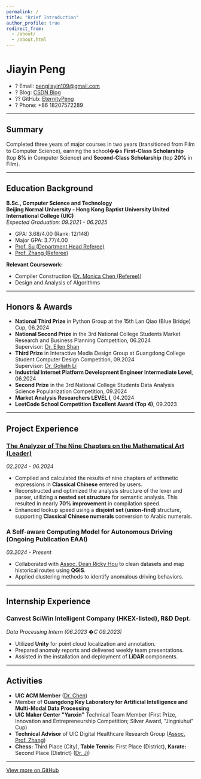 ```yaml
---
permalink: /
title: "Brief Introduction"
author_profile: true
redirect_from: 
  - /about/
  - /about.html
---
```


# Jiayin Peng

- ? Email: [pengjiayin109@gmail.com](mailto:pengjiayin109@gmail.com)
- ? Blog: [CSDN Blog](https://blog.csdn.net/p213100)
- ?? GitHub: [EternityPeng](https://github.com/EternityPeng)
- ? Phone: +86 18207572289

---

## Summary
Completed three years of major courses in two years (transitioned from Film to Computer Science), earning the school��s **First-Class Scholarship** (top **8%** in Computer Science) and **Second-Class Scholarship** (top **20%** in Film).

---

## Education Background

**B.Sc., Computer Science and Technology**  
**Beijing Normal University - Hong Kong Baptist University United International College (UIC)**  
*Expected Graduation: 09.2021 - 06.2025*  
- GPA: 3.68/4.00 (Rank: 12/148)  
- Major GPA: 3.77/4.00  
- [Prof. Su (Department Head Referee)](https://staff.uic.edu.cn/wfsu/en)  
- [Prof. Zhang (Referee)](https://staff.uic.edu.cn/amyzhang/en)

**Relevant Coursework:**
- Compiler Construction ([Dr. Monica Chen (Referee)](https://staff.uic.edu.cn/wenchen/en))
- Design and Analysis of Algorithms

---

## Honors & Awards

- **National Third Prize** in Python Group at the 15th Lan Qiao (Blue Bridge) Cup, 06.2024
- **National Second Prize** in the 3rd National College Students Market Research and Business Planning Competition, 06.2024  
  Supervisor: [Dr. Ellen Shan](https://staff.uic.edu.cn/shuoshan/en)  
- **Third Prize** in Interactive Media Design Group at Guangdong College Student Computer Design Competition, 09.2024  
  Supervisor: [Dr. Goliath Li](https://staff.uic.edu.cn/shuoshan/en)  
- **Industrial Internet Platform Development Engineer Intermediate Level**, 06.2024
- **Second Prize** in the 3rd National College Students Data Analysis Science Popularization Competition, 09.2024
- **Market Analysis Researchers LEVEL I**, 04.2024
- **LeetCode School Competition Excellent Award (Top 4)**, 09.2023

---

## Project Experience

### [The Analyzer of The Nine Chapters on the Mathematical Art (Leader)](https://github.com/EternityPeng/The-Nine-Chapters-Analyzer)  
*02.2024 - 06.2024*  
- Compiled and calculated the results of nine chapters of arithmetic expressions in **Classical Chinese** entered by users.
- Reconstructed and optimized the analysis structure of the lexer and parser, utilizing a **nested set structure** for semantic analysis. This resulted in nearly **70% improvement** in compilation speed.
- Enhanced lookup speed using a **disjoint set (union-find)** structure, supporting **Classical Chinese numerals** conversion to Arabic numerals.

### A Self-aware Computing Model for Autonomous Driving (Ongoing Publication EAAI)  
*03.2024 - Present*  
- Collaborated with [Assoc. Dean Ricky Hou](https://staff.uic.edu.cn/rickyhou/en) to clean datasets and map historical routes using **QGIS**.
- Applied clustering methods to identify anomalous driving behaviors.

---

## Internship Experience

### Canvest SciWin Intelligent Company (HKEX-listed), R&D Dept.  
*Data Processing Intern (06.2023 �C 09.2023)*  
- Utilized **Unity** for point cloud localization and annotation.
- Prepared anomaly reports and delivered weekly team presentations.
- Assisted in the installation and deployment of **LiDAR** components.

---

## Activities

- **UIC ACM Member** ([Dr. Chen](https://staff.uic.edu.cn/jiaxingchen/en))  
- Member of **Guangdong Key Laboratory for Artificial Intelligence and Multi-Modal Data Processing**  
- **UIC Maker Center "Yanxin"** Technical Team Member (First Prize, Innovation and Entrepreneurship Competition; Silver Award, "Jingniuhui" Cup)  
- **Technical Advisor** of UIC Digital Healthcare Research Group ([Assoc. Prof. Zhang](https://staff.uic.edu.cn/qiaoyunzhang/en))  
- **Chess:** Third Place (City), **Table Tennis:** First Place (District), **Karate:** Second Place (District) ([Dr. Ji](https://staff.uic.edu.cn/chunyanji/en))

---

[View more on GitHub](https://github.com/EternityPeng?tab=repositories)

